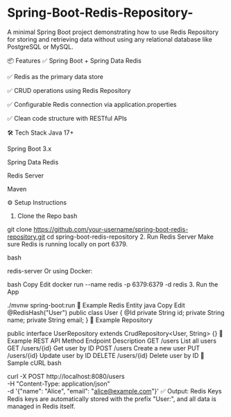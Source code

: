 # Spring-Boot-Redis-Repository-
A minimal Spring Boot project demonstrating how to use Redis Repository for storing and retrieving data without using any relational database like PostgreSQL or MySQL.

📦 Features
✅ Spring Boot + Spring Data Redis

✅ Redis as the primary data store

✅ CRUD operations using Redis Repository

✅ Configurable Redis connection via application.properties

✅ Clean code structure with RESTful APIs

🛠️ Tech Stack
Java 17+

Spring Boot 3.x

Spring Data Redis

Redis Server

Maven

⚙️ Setup Instructions
1. Clone the Repo
bash

git clone https://github.com/your-username/spring-boot-redis-repository.git
cd spring-boot-redis-repository
2. Run Redis Server
Make sure Redis is running locally on port 6379.

bash

redis-server
Or using Docker:

bash
Copy
Edit
docker run --name redis -p 6379:6379 -d redis
3. Run the App

./mvnw spring-boot:run
📁 Example Redis Entity
java
Copy
Edit
@RedisHash("User")
public class User {
    @Id
    private String id;
    private String name;
    private String email;
}
🧠 Example Repository

public interface UserRepository extends CrudRepository<User, String> {}
📡 Example REST API
Method	Endpoint	Description
GET	/users	List all users
GET	/users/{id}	Get user by ID
POST	/users	Create a new user
PUT	/users/{id}	Update user by ID
DELETE	/users/{id}	Delete user by ID
🧪 Sample cURL
bash

curl -X POST http://localhost:8080/users \
     -H "Content-Type: application/json" \
     -d '{"name": "Alice", "email": "alice@example.com"}'
✅ Output: Redis Keys
Redis keys are automatically stored with the prefix "User:", and all data is managed in Redis itself.



